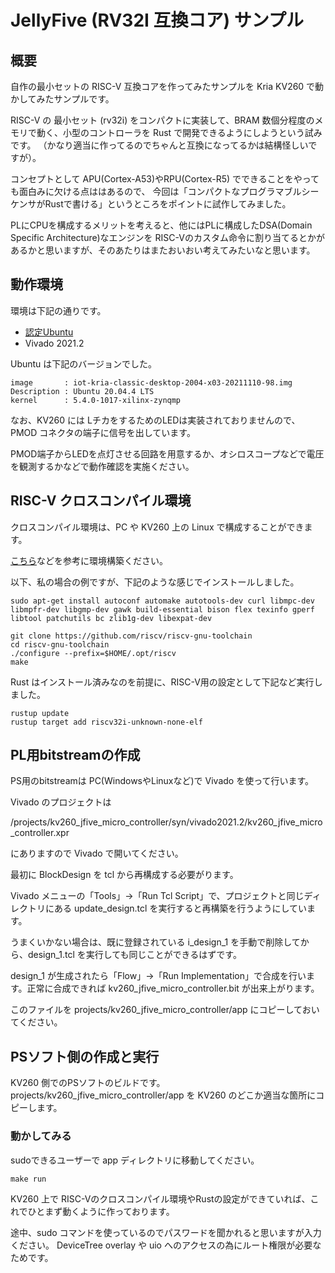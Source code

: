 # JellyFive (RV32I 互換コア) サンプル

## 概要

自作の最小セットの RISC-V 互換コアを作ってみたサンプルを Kria KV260 で動かしてみたサンプルです。

RISC-V の 最小セット (rv32i) をコンパクトに実装して、BRAM 数個分程度のメモリで動く、小型のコントローラを Rust で開発できるようにしようという試みです。
（かなり適当に作ってるのでちゃんと互換になってるかは結構怪しいですが）。

コンセプトとして APU(Cortex-A53)やRPU(Cortex-R5) でできることをやっても面白みに欠ける点ははあるので、
今回は「コンパクトなプログラマブルシーケンサがRustで書ける」というところをポイントに試作してみました。

PLにCPUを構成するメリットを考えると、他にはPLに構成したDSA(Domain Specific Architecture)なエンジンを
RISC-Vのカスタム命令に割り当てるとかがあるかと思いますが、そのあたりはまたおいおい考えてみたいなと思います。

## 動作環境

環境は下記の通りです。

- [認定Ubuntu](https://japan.xilinx.com/products/design-tools/embedded-software/ubuntu.html)
- Vivado 2021.2


 Ubuntu は下記のバージョンでした。

```
image       : iot-kria-classic-desktop-2004-x03-20211110-98.img
Description : Ubuntu 20.04.4 LTS
kernel      : 5.4.0-1017-xilinx-zynqmp
```

なお、KV260 には LチカをするためのLEDは実装されておりませんので、PMOD コネクタの端子に信号を出しています。

PMOD端子からLEDを点灯させる回路を用意するか、オシロスコープなどで電圧を観測するかなどで動作確認を実施ください。


## RISC-V クロスコンパイル環境

クロスコンパイル環境は、PC や KV260 上の Linux で構成することができます。

[こちら](https://github.com/riscv-collab/riscv-gnu-toolchain)などを参考に環境構築ください。


以下、私の場合の例ですが、下記のような感じでインストールしました。


```
sudo apt-get install autoconf automake autotools-dev curl libmpc-dev libmpfr-dev libgmp-dev gawk build-essential bison flex texinfo gperf libtool patchutils bc zlib1g-dev libexpat-dev

git clone https://github.com/riscv/riscv-gnu-toolchain
cd riscv-gnu-toolchain
./configure --prefix=$HOME/.opt/riscv
make
```

Rust はインストール済みなのを前提に、RISC-V用の設定として下記など実行しました。

```
rustup update
rustup target add riscv32i-unknown-none-elf
```


## PL用bitstreamの作成

PS用のbitstreamは PC(WindowsやLinuxなど)で Vivado を使って行います。

Vivado のプロジェクトは

/projects/kv260_jfive_micro_controller/syn/vivado2021.2/kv260_jfive_micro_controller.xpr

にありますので Vivado で開いてください。

最初に BlockDesign を tcl から再構成する必要がります。

Vivado メニューの「Tools」→「Run Tcl Script」で、プロジェクトと同じディレクトリにある update_design.tcl を実行すると再構築を行うようにしています。

うまくいかない場合は、既に登録されている i_design_1 を手動で削除してから、design_1.tcl を実行しても同じことができるはずです。

design_1 が生成されたら「Flow」→「Run Implementation」で合成を行います。正常に合成できれば
kv260_jfive_micro_controller.bit が出来上がります。

このファイルを projects/kv260_jfive_micro_controller/app にコピーしておいてください。



## PSソフト側の作成と実行

  KV260 側でのPSソフトのビルドです。
  projects/kv260_jfive_micro_controller/app を KV260 のどこか適当な箇所にコピーします。

### 動かしてみる

sudoできるユーザーで app ディレクトリに移動してください。

```
make run
```

KV260 上で RISC-Vのクロスコンパイル環境やRustの設定ができていれば、これでひとまず動くように作っております。

途中、sudo コマンドを使っているのでパスワードを聞かれると思いますが入力ください。
DeviceTree overlay や uio へのアクセスの為にルート権限が必要なためです。

